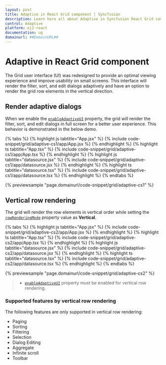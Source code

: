 ```yaml
---
layout: post
title: Adaptive in React Grid component | Syncfusion
description: Learn here all about Adaptive in Syncfusion React Grid component of Syncfusion Essential JS 2 and more.
control: Adaptive 
platform: ej2-react
documentation: ug
domainurl: ##DomainURL##
---
```


# Adaptive in React Grid component

The Grid user interface (UI) was redesigned to provide an optimal viewing experience and improve usability on small screens. This interface will render the filter, sort, and edit dialogs adaptively and have an option to render the grid row elements in the vertical direction.

## Render adaptive dialogs

When we enable the [`enableAdaptiveUI`](https://ej2.syncfusion.com/angular/documentation/api/grid/#enableadaptiveui) property, the grid will render the filter, sort, and edit dialogs in full screen for a better user experience. This behavior is demonstrated in the below demo.

{% tabs %}
{% highlight js tabtitle="App.jsx" %}
{% include code-snippet/grid/adaptive-cs1/app/App.jsx %}
{% endhighlight %}
{% highlight ts tabtitle="App.tsx" %}
{% include code-snippet/grid/adaptive-cs1/app/App.tsx %}
{% endhighlight %}
{% highlight js tabtitle="datasource.jsx" %}
{% include code-snippet/grid/adaptive-cs1/app/datasource.jsx %}
{% endhighlight %}
{% highlight ts tabtitle="datasource.tsx" %}
{% include code-snippet/grid/adaptive-cs1/app/datasource.tsx %}
{% endhighlight %}
{% endtabs %}

 {% previewsample "page.domainurl/code-snippet/grid/adaptive-cs1" %}

## Vertical row rendering

The grid will render the row elements in vertical order while setting the [`rowRenderingMode`](https://ej2.syncfusion.com/angular/documentation/api/grid/rowRenderingMode/) property value as **Vertical**.

{% tabs %}
{% highlight js tabtitle="App.jsx" %}
{% include code-snippet/grid/adaptive-cs2/app/App.jsx %}
{% endhighlight %}
{% highlight ts tabtitle="App.tsx" %}
{% include code-snippet/grid/adaptive-cs2/app/App.tsx %}
{% endhighlight %}
{% highlight js tabtitle="datasource.jsx" %}
{% include code-snippet/grid/adaptive-cs2/app/datasource.jsx %}
{% endhighlight %}
{% highlight ts tabtitle="datasource.tsx" %}
{% include code-snippet/grid/adaptive-cs2/app/datasource.tsx %}
{% endhighlight %}
{% endtabs %}

 {% previewsample "page.domainurl/code-snippet/grid/adaptive-cs2" %}

> * [`enableAdaptiveUI`](https://ej2.syncfusion.com/angular/documentation/api/grid/#enableadaptiveui) property must be enabled for vertical row rendering.

### Supported features by vertical row rendering

The following features are only supported in vertical row rendering:

* Paging
* Sorting
* Filtering
* Selection
* Dialog Editing
* Aggregate
* Infinite scroll
* Toolbar

